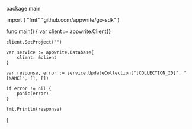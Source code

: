 package main

import (
    "fmt"
    "github.com/appwrite/go-sdk"
)

func main() {
    var client := appwrite.Client{}

    client.SetProject("")

    var service := appwrite.Database{
        client: &client
    }

    var response, error := service.UpdateCollection("[COLLECTION_ID]", "[NAME]", [], [])

    if error != nil {
        panic(error)
    }

    fmt.Println(response)
}